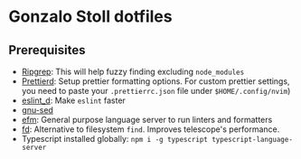 # Gonzalo Stoll dotfiles

## Prerequisites

- [Ripgrep](https://github.com/BurntSushi/ripgrep): This will help fuzzy finding excluding `node_modules`
- [Prettierd](https://github.com/fsouza/prettierd): Setup prettier formatting options. For custom prettier settings, you
  need to paste your `.prettierrc.json` file under `$HOME/.config/nvim`)
- [eslint_d](https://github.com/mantoni/eslint_d.js/): Make `eslint` faster
- [gnu-sed](https://formulae.brew.sh/formula/gnu-sed)
- [efm](https://github.com/mattn/efm-langserver): General purpose language server to run linters and formatters
- [fd](https://github.com/sharkdp/fd#installation): Alternative to filesystem `find`. Improves telescope's performance.
- Typescript installed globally: `npm i -g typescript typescript-language-server`

